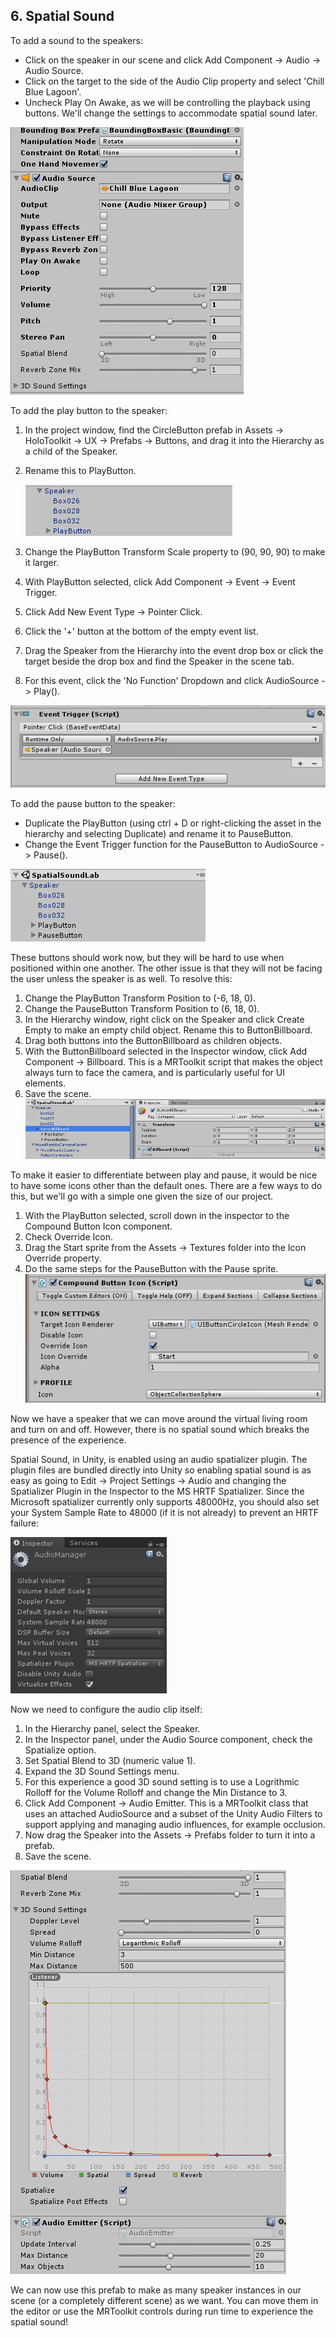 ## 6. Spatial Sound

 To add a sound to the speakers:

- Click on the speaker in our scene and click Add Component -> Audio -> Audio Source.
- Click on the target to the side of the Audio Clip property and select 'Chill Blue Lagoon'.
- Uncheck Play On Awake, as we will be controlling the playback using buttons. We'll change the settings to accommodate spatial sound later.

![Speaker audio source config](../media/10.png)


To add the play button to the speaker:

1. In the project window, find the CircleButton prefab in Assets -> HoloToolkit -> UX -> Prefabs -> Buttons, and drag it into the Hierarchy as a child of the Speaker.
2. Rename this to PlayButton.

	![Speaker hierarchy](../media/11.png)

3. Change the PlayButton Transform Scale property to (90, 90, 90) to make it larger.
4. With PlayButton selected, click Add Component -> Event -> Event Trigger.
5. Click Add New Event Type -> Pointer Click.
6. Click the '+' button at the bottom of the empty event list.
7. Drag the Speaker from the Hierarchy into the event drop box or click the target beside the drop box and find the Speaker in the scene tab.
8. For this event, click the 'No Function' Dropdown and click AudioSource -> Play().

![Event trigger helper image](../media/12.png)

To add the pause button to the speaker:
- Duplicate the PlayButton (using ctrl + D or right-clicking the asset in the hierarchy and selecting Duplicate) and rename it to PauseButton.
- Change the Event Trigger function for the PauseButton to AudioSource -> Pause().

![Speaker hierarchy 2](../media/13.png)

These buttons should work now, but they will be hard to use when positioned within one another. The other issue is that they will not be facing the user unless the speaker is as well. To resolve this:

1. Change the PlayButton Transform Position to (-6, 18, 0).
2. Change the PauseButton Transform Position to (6, 18, 0).
3. In the Hierarchy window, right click on the Speaker and click Create Empty to make an empty child object. Rename this to ButtonBillboard.
4. Drag both buttons into the ButtonBillboard as children objects.
5. With the ButtonBillboard selected in the Inspector window, click Add Component -> Billboard. This is a MRToolkit script that makes the object always turn to face the camera, and is particularly useful for UI elements.
6. Save the scene.
![Billboard hierarchy and transform config](../media/14.png)

To make it easier to differentiate between play and pause, it would be nice to have some icons other than the default ones. There are a few ways to do this, but we'll go with a simple one given the size of our project.

1. With the PlayButton selected, scroll down in the inspector to the Compound Button Icon component.
2. Check Override Icon.
3. Drag the Start sprite from the Assets -> Textures folder into the Icon Override property.
4. Do the same steps for the PauseButton with the Pause sprite.
![Icon config example](../media/iconConfig.png)

Now we have a speaker that we can move around the virtual living room and turn on and off. However, there is no spatial sound which breaks the presence of the experience. 

Spatial Sound, in Unity, is enabled using an audio spatializer plugin. The plugin files are bundled directly into Unity so enabling spatial sound is as easy as going to Edit -> Project Settings -> Audio and changing the Spatializer Plugin in the Inspector to the MS HRTF Spatializer. Since the Microsoft spatializer currently only supports 48000Hz, you should also set your System Sample Rate to 48000 (if it is not already) to prevent an HRTF failure:

![Spatial sound config](../media/audio-250px.png)

Now we need to configure the audio clip itself:

1. In the Hierarchy panel, select the Speaker.
2. In the Inspector panel, under the Audio Source component, check the Spatialize option.
3. Set Spatial Blend to 3D (numeric value 1).
4. Expand the 3D Sound Settings menu.
5. For this experience a good 3D sound setting is to use a Logrithmic Rolloff for the Volume Rolloff and change the Min Distance to 3.
6. Click Add Component -> Audio Emitter. This is a MRToolkit class that uses an attached AudioSource and a subset of the Unity Audio Filters to support applying and managing audio influences, for example occlusion.
7. Now drag the Speaker into the Assets -> Prefabs folder to turn it into a prefab.
8. Save the scene.

![Spatial sound audio emitter config](../media/15.png)

We can now use this prefab to make as many speaker instances in our scene (or a completely different scene) as we want. You can move them in the editor or use the MRToolkit controls during run time to experience the spatial sound!